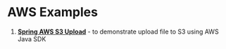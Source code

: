 # AWS Examples

1. **[Spring AWS S3 Upload](https://github.com/ga7uti/aws-examples/tree/main/aws-s3-upload-service)** - to demonstrate upload file to S3 using AWS Java SDK
